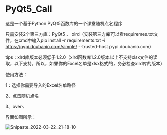 # PyQt5_Call
这是一个基于Python PyQt5函数库的一个课堂随机点名程序

只需安装2个第三方库：PyQt5 、 xlrd（安装第三方库可以看requiremes.txt文件，在cmd中输入pip install -r requirements.txt -i  https://pypi.doubanio.com/simple/  --trusted-host pypi.doubanio.com）

tips：xlrd库版本必须低于1.2.0（xlrd函数库1.2.0版本以上不支持xlsx文件的读取，以下支持，所以，如果你的Excel名单是xlsx格式的，务必检查xlrd库的版本）

使用方法：

1：选择你需要导入的Excel名单路径

2、点击随机点名

3、over~

界面如图所示：

![Snipaste_2022-03-22_21-18-10](https://user-images.githubusercontent.com/84710663/159490729-1d3a9b71-fac3-4075-9a6d-7910f9e45e48.png)
